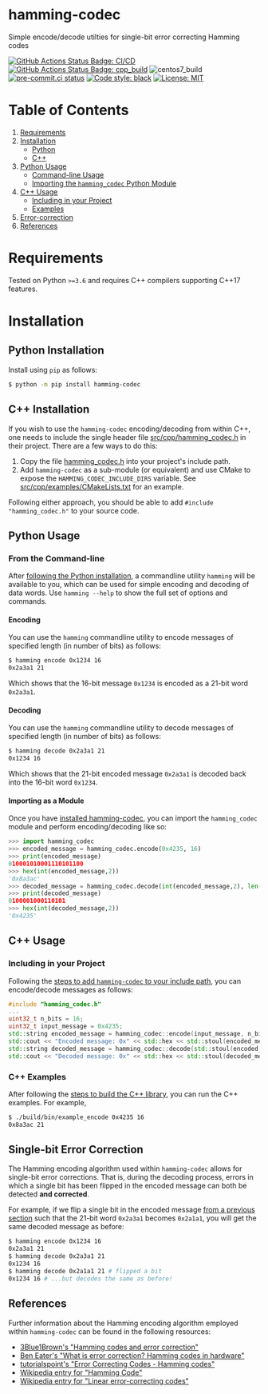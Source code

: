 # hamming-codec
Simple encode/decode utilties for single-bit error correcting Hamming codes

[![GitHub Actions Status Badge: CI/CD]][GitHub Actions Status: CI/CD]
[![GitHub Actions Status Badge: cpp_build]][GitHub Actions Status: cpp_build]
![centos7_build](https://github.com/dantrim/hamming-codec/workflows/centos7_build/badge.svg)
[![pre-commit.ci status][pre-commit.ci status badge]][pre-commit.ci status]
[![Code style: black][black badge]](https://github.com/psf/black)
[![License: MIT](https://img.shields.io/badge/License-MIT-yellow.svg)](https://opensource.org/licenses/MIT)

# Table of Contents
 1. [Requirements](#requirements)
 2. [Installation](#installation)
     * [Python](#python-installation)
     * [C++](#c-installation)
 3. [Python Usage](#python-usage)
     * [Command-line Usage](#from-the-command-line)
     * [Importing the `hamming_codec` Python Module](#importing-as-a-module)
 4. [C++ Usage](#c-usage)
     * [Including in your Project](#including-in-your-project)
     * [Examples](#c-examples)
 5. [Error-correction](#single-bit-error-correction)
 6. [References](#references)

# Requirements

Tested on Python `>=3.6` and requires C++ compilers supporting C++17 features.


# Installation

## Python Installation

Install using `pip` as follows:

```bash
$ python -m pip install hamming-codec
```

## C++ Installation

If you wish to use the `hamming-codec` encoding/decoding from within C++,
one needs to include the single header file
[src/cpp/hamming_codec.h](src/cpp/hamming_codec.h) in their project.
There are a few ways to do this:

  1. Copy the file [hamming_codec.h](src/cpp/hamming_codec.h) into your project's include path.
  2. Add `hamming-codec` as a sub-module (or equivalent) and use CMake to expose the `HAMMING_CODEC_INCLUDE_DIRS`
        variable. See [src/cpp/examples/CMakeLists.txt](src/cpp/examples/CMakeLists.txt) for an example.

Following either approach, you should be able to add `#include "hamming_codec.h"` to your
source code.

## Python Usage

### From the Command-line

After [following the Python installation](#python-installation), a commandline utility
`hamming` will be available to you, which can be used for simple encoding and decoding
of data words. Use `hamming --help` to show the full set of options and commands.

#### Encoding

You can use the `hamming` commandline utility to encode messages of specified length
(in number of bits) as follows:

```bash
$ hamming encode 0x1234 16
0x2a3a1 21
```

Which shows that the 16-bit message `0x1234` is encoded as a 21-bit word `0x2a3a1`.

#### Decoding

You can use the `hamming` commandline utility to decode messages of specified length (in number of bits) as follows:

```bash
$ hamming decode 0x2a3a1 21
0x1234 16
```
Which shows that the 21-bit encoded message `0x2a3a1` is decoded back into the 16-bit word `0x1234`.


#### Importing as a Module

Once you have [installed hamming-codec](#python-installation), you can import the `hamming_codec`
module and perform encoding/decoding like so:

```python
>>> import hamming_codec
>>> encoded_message = hamming_codec.encode(0x4235, 16)
>>> print(encoded_message)
010001010001110101100
>>> hex(int(encoded_message,2))
'0x8a3ac'
>>> decoded_message = hamming_codec.decode(int(encoded_message,2), len(encoded_message))
>>> print(decoded_message)
0100001000110101
>>> hex(int(decoded_message,2))
'0x4235'
```

## C++ Usage

### Including in your Project

Following the [steps to add `hamming-codec` to your include path](#c-installation),
you can encode/decode messages as follows:

```c++
#include "hamming_codec.h"
...
uint32_t n_bits = 16;
uint32_t input_message = 0x4235;
std::string encoded_message = hamming_codec::encode(input_message, n_bits);
std::cout << "Encoded message: 0x" << std::hex << std::stoul(encoded_message, 0, 2) << std::endl; // prints "Encoded message: 0x8a3ac"
std::string decoded_message = hamming_codec::decode(std::stoul(encoded_message, 0, 2), encoded_message.length());
std::cout << "Decoded message: 0x" << std::hex << std::stoul(decoded_message, 0, 2) << std::endl; // prints "Decoded message: 0x4235"
```

### C++ Examples
After following the [steps to build the C++ library](#c-installation), you 
can run the C++ examples. For example,
```bash
$ ./build/bin/example_encode 0x4235 16
0x8a3ac 21
```

## Single-bit Error Correction

The Hamming encoding algorithm used within `hamming-codec` allows for single-bit error corrections. That
is, during the decoding process, errors in which a single bit has been flipped in the encoded message
can both be detected **and corrected**.

For example, if we flip a single bit
in the encoded message [from a previous section](#encoding) such that the 21-bit word `0x2a3a1` becomes `0x2a1a1`,
you will get the same decoded message as before:

```bash
$ hamming encode 0x1234 16
0x2a3a1 21
$ hamming decode 0x2a3a1 21
0x1234 16
$ hamming decode 0x2a1a1 21 # flipped a bit
0x1234 16 # ...but decodes the same as before!
```

## References
Further information about the Hamming encoding algorithm employed within `hamming-codec` can be found in the following resources:
  * [3Blue1Brown's "Hamming codes and error correction"](https://www.youtube.com/watch?v=X8jsijhllIA)
  * [Ben Eater's "What is error correction? Hamming codes in hardware"](https://www.youtube.com/watch?v=h0jloehRKas)
  * [tutorialspoint's "Error Correcting Codes - Hamming codes"](https://www.tutorialspoint.com/error-correcting-codes-hamming-codes)
  * [Wikipedia entry for "Hamming Code"](https://en.wikipedia.org/wiki/Hamming_code)
  * [Wikipedia entry for "Linear error-correcting codes"](https://en.wikipedia.org/wiki/Linear_code)

<!--- LINKS --->
[pre-commit.ci status badge]:https://results.pre-commit.ci/badge/github/dantrim/hamming-codec/main.svg
[pre-commit.ci status]:https://results.pre-commit.ci/latest/github/dantrim/hamming-codec/main
[GitHub Actions Status Badge: CI/CD]:https://github.com/dantrim/hamming-codec/workflows/CI/CD/badge.svg?branch=main
[GitHub Actions Status: CI/CD]:https://github.com/dantrim/hamming-codec/actions?query=workflow%3ACI%2FCD+branch%3Amain
[GitHub Actions Status Badge: cpp_build]:https://github.com/dantrim/hamming-codec/workflows/cpp_build/badge.svg?branch=main
[GitHub Actions Status: cpp_build]:https://github.com/dantrim/hamming-codec/actions?query=workflow%3Acpp_build+branch%3Amain
[black badge]:https://img.shields.io/badge/code%20style-black-000000.svg
